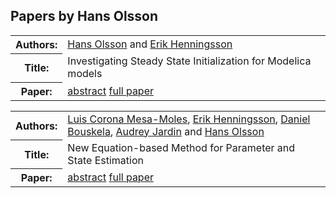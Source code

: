 ## Papers by Hans Olsson
<table>
<tr><th>Authors:</th>
<td>
<a href="/proceedings/authors/HansOlsson">Hans Olsson</a> and <a href="/proceedings/authors/ErikHenningsson">Erik Henningsson</a></td>
</tr>
<tr><th>Title:</th>
<td>Investigating Steady State Initialization for Modelica models</td>
</tr>
<tr><th>Paper:</th>
<td><a href="/abstracts/abstract_2A_1">abstract</a> <a href="/proceedings/papers/Modelica2021session2A_paper1.pdf">full paper</a></td>
</tr>
</table>

<table>
<tr><th>Authors:</th>
<td>
<a href="/proceedings/authors/LuisCoronaMesa-Moles">Luis Corona Mesa-Moles</a>, <a href="/proceedings/authors/ErikHenningsson">Erik Henningsson</a>, <a href="/proceedings/authors/DanielBouskela">Daniel Bouskela</a>, <a href="/proceedings/authors/AudreyJardin">Audrey Jardin</a> and <a href="/proceedings/authors/HansOlsson">Hans Olsson</a></td>
</tr>
<tr><th>Title:</th>
<td>New Equation-based Method for Parameter and State Estimation</td>
</tr>
<tr><th>Paper:</th>
<td><a href="/abstracts/abstract_2A_2">abstract</a> <a href="/proceedings/papers/Modelica2021session2A_paper2.pdf">full paper</a></td>
</tr>
</table>
